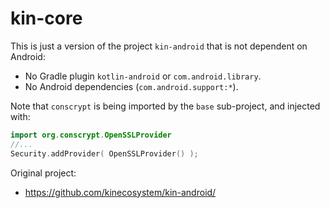 # kin-core

This is just a version of the project `kin-android`
that is not dependent on Android:

- No Gradle plugin `kotlin-android` or `com.android.library`.
- No Android dependencies (`com.android.support:*`).

Note that `conscrypt` is being imported by the `base` sub-project,
and injected with:

```kotlin
import org.conscrypt.OpenSSLProvider
//...
Security.addProvider( OpenSSLProvider() );
```

Original project:

- https://github.com/kinecosystem/kin-android/

